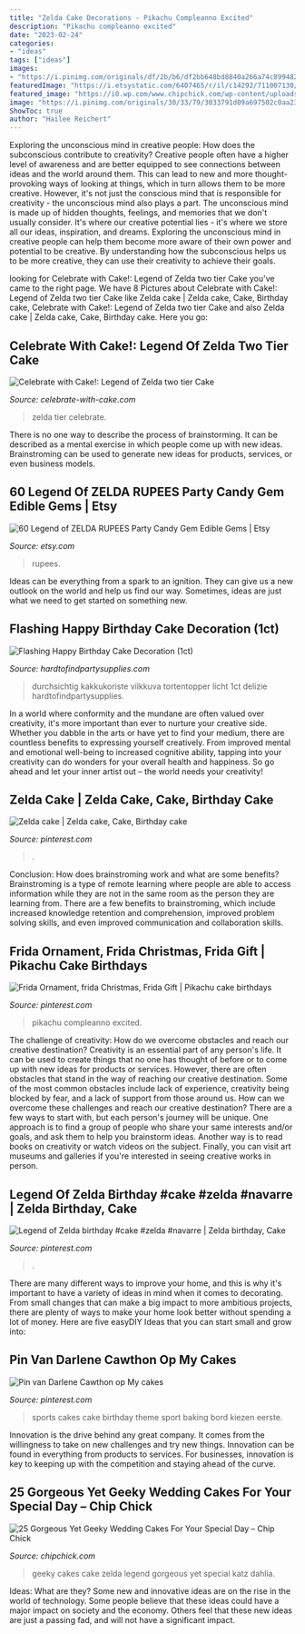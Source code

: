 ```yaml
---
title: "Zelda Cake Decorations - Pikachu Compleanno Excited"
description: "Pikachu compleanno excited"
date: "2023-02-24"
categories:
- "ideas"
tags: ["ideas"]
images:
- "https://i.pinimg.com/originals/df/2b/b6/df2bb648bd8840a266a74c899482c756.jpg"
featuredImage: "https://i.etsystatic.com/6407465/r/il/c14292/711007130/il_794xN.711007130_rn7g.jpg"
featured_image: "https://i0.wp.com/www.chipchick.com/wp-content/uploads/2016/06/70a2223efd194d1476b22e648831aaf6.jpg"
image: "https://i.pinimg.com/originals/30/33/79/3033791d09a697502c0aa23b458b38b5.jpg"
ShowToc: true
author: "Hailee Reichert"
---
```



Exploring the unconscious mind in creative people: How does the subconscious contribute to creativity?
Creative people often have a higher level of awareness and are better equipped to see connections between ideas and the world around them. This can lead to new and more thought-provoking ways of looking at things, which in turn allows them to be more creative. However, it's not just the conscious mind that is responsible for creativity - the unconscious mind also plays a part. The unconscious mind is made up of hidden thoughts, feelings, and memories that we don't usually consider. It's where our creative potential lies - it's where we store all our ideas, inspiration, and dreams. Exploring the unconscious mind in creative people can help them become more aware of their own power and potential to be creative. By understanding how the subconscious helps us to be more creative, they can use their creativity to achieve their goals.

	

		
looking for Celebrate with Cake!: Legend of Zelda two tier Cake you've came to the right page. We have 8 Pictures about Celebrate with Cake!: Legend of Zelda two tier Cake like Zelda cake | Zelda cake, Cake, Birthday cake, Celebrate with Cake!: Legend of Zelda two tier Cake and also Zelda cake | Zelda cake, Cake, Birthday cake. Here you go:
		
    
## Celebrate With Cake!: Legend Of Zelda Two Tier Cake

<img loading=lazy src="https://1.bp.blogspot.com/-CPcIPXkzQL4/XJbOoD48hxI/AAAAAAABS14/JM4EbBgmLXoRddDeg0RgqzKpOLzf_UaqACLcBGAs/s1600/IMG_20190310_083735_new.jpg" onerror="this.onerror=null;this.src='https://tse2.mm.bing.net/th?id=OIP.s9w9OdfTowvqsJaDl9yx7wHaKw&amp;pid=15.1';" alt="Celebrate with Cake!: Legend of Zelda two tier Cake">

_Source: celebrate-with-cake.com_

>zelda tier celebrate. 

	

There is no one way to describe the process of brainstorming. It can be described as a mental exercise in which people come up with new ideas. Brainstroming can be used to generate new ideas for products, services, or even business models.

    
## 60 Legend Of ZELDA RUPEES Party Candy Gem Edible Gems | Etsy

<img loading=lazy src="https://i.etsystatic.com/6407465/r/il/c14292/711007130/il_794xN.711007130_rn7g.jpg" onerror="this.onerror=null;this.src='https://tse3.mm.bing.net/th?id=OIP.dcMZ5PClhkQrvf1QnrBB0gHaKF&amp;pid=15.1';" alt="60 Legend of ZELDA RUPEES Party Candy Gem Edible Gems | Etsy">

_Source: etsy.com_

>rupees. 

	

Ideas can be everything from a spark to an ignition. They can give us a new outlook on the world and help us find our way. Sometimes, ideas are just what we need to get started on something new.

    
## Flashing Happy Birthday Cake Decoration (1ct)

<img loading=lazy src="https://hardtofindpartysupplies.com/image/data/70436.jpg" onerror="this.onerror=null;this.src='https://tse4.mm.bing.net/th?id=OIP.UIx_3Au2EeJOczYJy6--xQHaHa&amp;pid=15.1';" alt="Flashing Happy Birthday Cake Decoration (1ct)">

_Source: hardtofindpartysupplies.com_

>durchsichtig kakkukoriste vilkkuva tortentopper licht 1ct delizie hardtofindpartysupplies. 

	

In a world where conformity and the mundane are often valued over creativity, it's more important than ever to nurture your creative side. Whether you dabble in the arts or have yet to find your medium, there are countless benefits to expressing yourself creatively. From improved mental and emotional well-being to increased cognitive ability, tapping into your creativity can do wonders for your overall health and happiness. So go ahead and let your inner artist out – the world needs your creativity!

    
## Zelda Cake | Zelda Cake, Cake, Birthday Cake

<img loading=lazy src="https://i.pinimg.com/736x/29/69/35/296935992dd187e939d681af4139fe4d.jpg" onerror="this.onerror=null;this.src='https://tse1.mm.bing.net/th?id=OIP.3dMfhVTanqOCrOEJSDubeQHaPP&amp;pid=15.1';" alt="Zelda cake | Zelda cake, Cake, Birthday cake">

_Source: pinterest.com_

>. 

	

Conclusion: How does brainstroming work and what are some benefits?
Brainstroming is a type of remote learning where people are able to access information while they are not in the same room as the person they are learning from. There are a few benefits to brainstroming, which include increased knowledge retention and comprehension, improved problem solving skills, and even improved communication and collaboration skills.

    
## Frida Ornament, Frida Christmas, Frida Gift | Pikachu Cake Birthdays

<img loading=lazy src="https://i.pinimg.com/736x/ae/8d/48/ae8d483aafce6bcbd62c1b28371c2230.jpg" onerror="this.onerror=null;this.src='https://tse3.mm.bing.net/th?id=OIP.EaQjPeqnZ1vq1CF-Blu5hQHaJN&amp;pid=15.1';" alt="Frida Ornament, frida Christmas, Frida Gift | Pikachu cake birthdays">

_Source: pinterest.com_

>pikachu compleanno excited. 

	

The challenge of creativity: How do we overcome obstacles and reach our creative destination?
Creativity is an essential part of any person's life. It can be used to create things that no one has thought of before or to come up with new ideas for products or services. However, there are often obstacles that stand in the way of reaching our creative destination. Some of the most common obstacles include lack of experience, creativity being blocked by fear, and a lack of support from those around us. How can we overcome these challenges and reach our creative destination? There are a few ways to start with, but each person's journey will be unique. One approach is to find a group of people who share your same interests and/or goals, and ask them to help you brainstorm ideas. Another way is to read books on creativity or watch videos on the subject. Finally, you can visit art museums and galleries if you're interested in seeing creative works in person.

    
## Legend Of Zelda Birthday #cake #zelda #navarre | Zelda Birthday, Cake

<img loading=lazy src="https://i.pinimg.com/originals/30/33/79/3033791d09a697502c0aa23b458b38b5.jpg" onerror="this.onerror=null;this.src='https://tse1.mm.bing.net/th?id=OIP.gYgYqxQPEYeYcn27LlgqgwHaHa&amp;pid=15.1';" alt="Legend of Zelda birthday #cake #zelda #navarre | Zelda birthday, Cake">

_Source: pinterest.com_

>. 

	

There are many different ways to improve your home, and this is why it's important to have a variety of ideas in mind when it comes to decorating. From small changes that can make a big impact to more ambitious projects, there are plenty of ways to make your home look better without spending a lot of money. Here are five easyDIY Ideas that you can start small and grow into: 

    
## Pin Van Darlene Cawthon Op My Cakes

<img loading=lazy src="https://i.pinimg.com/originals/df/2b/b6/df2bb648bd8840a266a74c899482c756.jpg" onerror="this.onerror=null;this.src='https://tse3.mm.bing.net/th?id=OIP.scu4NLLeBUeKUF541U2sxAHaLI&amp;pid=15.1';" alt="Pin van Darlene Cawthon op My cakes">

_Source: pinterest.com_

>sports cakes cake birthday theme sport baking bord kiezen eerste. 

	

Innovation is the drive behind any great company. It comes from the willingness to take on new challenges and try new things. Innovation can be found in everything from products to services. For businesses, innovation is key to keeping up with the competition and staying ahead of the curve.

    
## 25 Gorgeous Yet Geeky Wedding Cakes For Your Special Day – Chip Chick

<img loading=lazy src="https://i0.wp.com/www.chipchick.com/wp-content/uploads/2016/06/70a2223efd194d1476b22e648831aaf6.jpg" onerror="this.onerror=null;this.src='https://tse4.mm.bing.net/th?id=OIP.DaTT4lBPp037wy0kCnARagHaLM&amp;pid=15.1';" alt="25 Gorgeous Yet Geeky Wedding Cakes For Your Special Day – Chip Chick">

_Source: chipchick.com_

>geeky cakes cake zelda legend gorgeous yet special katz dahlia. 

	

Ideas: What are they?
Some new and innovative ideas are on the rise in the world of technology. Some people believe that these ideas could have a major impact on society and the economy. Others feel that these new ideas are just a passing fad, and will not have a significant impact.

